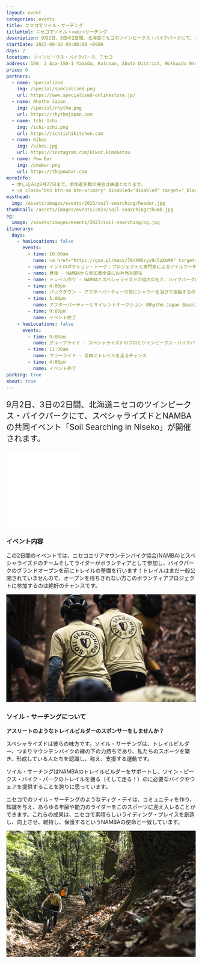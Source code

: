 ```yaml
---
layout: event
categories: events
title: ニセコでソイル・サーチング
titleHtml: ニセコでソイル・<wbr>サーチング
description: 9月2日、3日の2日間、北海道ニセコのツインピークス・バイクパークにて、スペシャライズドとNAMBAの共同イベント「Soil Searching in Niseko」が開催されます。
startDate: 2023-09-02 09:00:00 +0900
days: 2
location: ツインピークス・バイクパーク、ニセコ
address: 150, 2 Aza-150-1 Yamada, Kutchan, Abuta District, Hokkaido 044-0081
price: 0
partners:
  - name: Specialized
    img: /special/specialized.png
    url: https://www.specialized-onlinestore.jp/
  - name: Rhythm Japan
    img: /special/rhythm.png
    url: https://rhythmjapan.com
  - name: Ichi Ichi
    img: /ichi-ichi.png
    url: https://ichiichikitchen.com
  - name: Kikos
    img: /kikos.jpg
    url: https://instagram.com/kikoz.kimobetsu
  - name: Pow Bar
    img: /powbar.png
    url: https://thepowbar.com
moreInfo:
  - 申し込みは8月27日まで。参加者多数の場合は抽選となります。
  - <a class="btn btn-sm btn-primary" disabled="disabled" target="_blank">お申し込みはこちら</a>
masthead:
  img: /assets/images/events/2023/soil-searching/header.jpg
thumbnail: /assets/images/events/2023/soil-searching/thumb.jpg
og:
  image: /assets/images/events/2023/soil-searching/og.jpg
itinerary:
  days:
    - hasLocations: false
      events:
        - time: 10:00am
          name: <a href="https://goo.gl/maps/78nX9Sryy9c5qXmM8" target="_blank">Rhythm Japan Base</a>にて受付
        - name: イントロダクション・トーク：プロジェクトと専門家によるソイルサーチングプログラムについて学ぶ
        - name: 昼食 - NAMBAから参加者全員にお弁当を配布
        - name: トレイル作り - NAMBAとスペシャライズドの協力のもと、バイクパーク内のトレイル造成を体験。
        - time: 4:00pm
          name: パックダウン - アフターパーティーの前にシャワーを浴びて仮眠するのに良い時間です！
        - time: 5:00pm
          name: アフターパーティーとサイレントオークション（Rhythm Japan Baseにて） - Rhythm Baseにてビールと軽食をお楽しみください！スペシャライズド・ターボレボ SL LTDソイル・サーチング・エディションのオークションも行います！
        - time: 9:00pm
          name: イベント終了
    - hasLocations: false
      events:
        - time: 9:00am
          name: グループライド - スペシャライズドのプロとツインピークス・バイクパークを作るチームによるオーガナイズドライド
        - time: 11:00am
          name: フリーライド - 自由にトレイルを走るチャンス
        - time: 4:00pm
          name: イベント終了
parking: true
about: true
---
```

<p style="font-size:150%;">9月2日、3日の2日間、北海道ニセコのツインピークス・バイクパークにて、スペシャライズドとNAMBAの共同イベント「Soil Searching in Niseko」が開催されます。</p>

<img src="/assets/images/events/2023/soil-searching/soil-searching.png" style="width:200px; margin: auto;" />

### イベント内容

この2日間のイベントでは、ニセコエリアマウンテンバイク協会(NAMBA)とスペシャライズドのチームそしてライダーがボランティアとして参加し、バイクパークのグランドオープンを前にトレイルの整備を行います！トレイルはまだ一般公開されていませんので、オープンを待ちきれない方このボランティアプロジェクトに参加するのは絶好のチャンスです。

![](/assets/images/events/2023/soil-searching/ss02.jpg)

### ソイル・サーチングについて

<strong>アスリートのようなトレイルビルダーのスポンサーをしませんか？</strong>

スペシャライズドは彼らの味方です。ソイル・サーチングは、トレイルビルダー、つまりマウンテンバイクの縁の下の力持ちであり、私たちのスポーツを築き、形成している人たちを認識し、称え、支援する運動です。

ソイル・サーチングはNAMBAのトレイルビルダーをサポートし、ツイン・ピークス・バイク・パークのトレイルを掘る（そして走る！）のに必要なバイクやウェアを提供することを誇りに思っています。

ニセコでのソイル・サーチングのようなディグ・デイは、コミュニティを作り、知識を与え、あらゆる年齢や能力のライダーをこのスポーツに迎え入レることができます。これらの成果は、ニセコで素晴らしいライディング・プレイスを創造し、向上させ、維持し、保護するというNAMBAの使命と一致しています。

![](/assets/images/events/2023/soil-searching/ss03.jpg)
